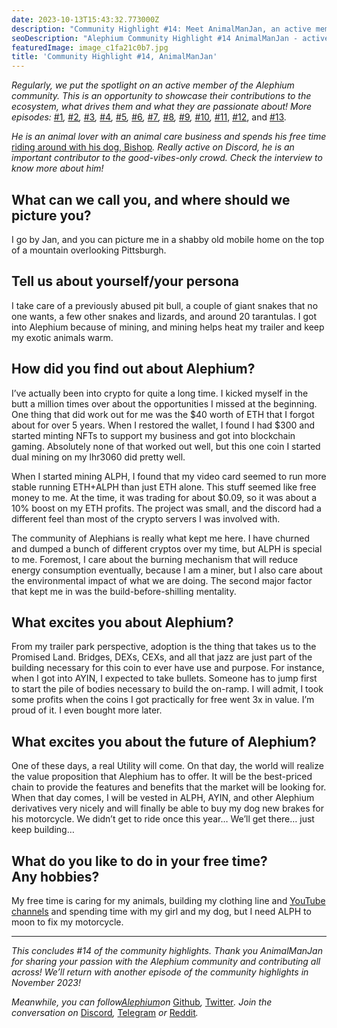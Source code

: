 ```yaml
---
date: 2023-10-13T15:43:32.773000Z
description: "Community Highlight #14: Meet AnimalManJan, an active member of the Alephium community showcasing their contributions, passion, and dedication to the ecosystem."
seoDescription: "Alephium Community Highlight #14 AnimalManJan - active community member showcase. Contributions, passion, and dedication to blockchain ecosystem."
featuredImage: image_c1fa21c0b7.jpg
title: 'Community Highlight #14, AnimalManJan'
---
```


_Regularly, we put the spotlight on an active member of the Alephium community. This is an opportunity to showcase their contributions to the ecosystem, what drives them and what they are passionate about! More episodes:_ [#1](/news/post/community-highlight-wilhelm-k-llstr-m-aka-oracleuggla-81d3938c5692)_,_ [#2](/news/post/community-highlight-2-cgi-bin-c102cc106f19)_,_ [#3](/news/post/community-highlight-3-digdug-48a7ec868504)_,_ [#4](/news/post/community-highlight-4-montail-e24fd88882a0)_,_ [#5](/news/post/community-highlight-5-txn-71c4fd76ffe8)_,_ [#6](/news/post/community-highlight-6-waldi-zkit-beats-37af1f6df3b8)_,_ [#7](/news/post/community-highlight-7-oheka-13d8b4ae025e)_,_ [#8](/news/post/community-highlight-8-jorge-438510785041)_,_ [#9](/news/post/community-highlight-9-dzhemsh-a0a4a98a8489)_,_ [#10](/news/post/community-highlight-10-lx-aka-lix-fde724cf8d81)_,_ [#11](/news/post/community-highlight-11-dr-jekyll-165ab9a51880), [#12](/news/post/community-highlight-12-sam-a-k-a-energy45-610005a9219b), and [#13](/news/post/community-highlight-13-ryan-5dbbeaf859e4)_._

_He is an animal lover with an animal care business and spends his free time_ [riding around with his dog, Bishop](https://www.youtube.com/@animalmanjan2988)_. Really active on Discord, he is an important contributor to the good-vibes-only crowd. Check the interview to know more about him!_

## What can we call you, and where should we picture you?

I go by Jan, and you can picture me in a shabby old mobile home on the top of a mountain overlooking Pittsburgh.

## Tell us about yourself/your persona

I take care of a previously abused pit bull, a couple of giant snakes that no one wants, a few other snakes and lizards, and around 20 tarantulas. I got into Alephium because of mining, and mining helps heat my trailer and keep my exotic animals warm.

## How did you find out about Alephium?

I’ve actually been into crypto for quite a long time. I kicked myself in the butt a million times over about the opportunities I missed at the beginning. One thing that did work out for me was the \$40 worth of ETH that I forgot about for over 5 years. When I restored the wallet, I found I had \$300 and started minting NFTs to support my business and got into blockchain gaming. Absolutely none of that worked out well, but this one coin I started dual mining on my lhr3060 did pretty well.

When I started mining ALPH, I found that my video card seemed to run more stable running ETH+ALPH than just ETH alone. This stuff seemed like free money to me. At the time, it was trading for about \$0.09, so it was about a 10% boost on my ETH profits. The project was small, and the discord had a different feel than most of the crypto servers I was involved with.

The community of Alephians is really what kept me here. I have churned and dumped a bunch of different cryptos over my time, but ALPH is special to me. Foremost, I care about the burning mechanism that will reduce energy consumption eventually, because I am a miner, but I also care about the environmental impact of what we are doing. The second major factor that kept me in was the build-before-shilling mentality.

## What excites you about Alephium?

From my trailer park perspective, adoption is the thing that takes us to the Promised Land. Bridges, DEXs, CEXs, and all that jazz are just part of the building necessary for this coin to ever have use and purpose. For instance, when I got into AYIN, I expected to take bullets. Someone has to jump first to start the pile of bodies necessary to build the on-ramp. I will admit, I took some profits when the coins I got practically for free went 3x in value. I’m proud of it. I even bought more later.

## What excites you about the future of Alephium?

One of these days, a real Utility will come. On that day, the world will realize the value proposition that Alephium has to offer. It will be the best-priced chain to provide the features and benefits that the market will be looking for. When that day comes, I will be vested in ALPH, AYIN, and other Alephium derivatives very nicely and will finally be able to buy my dog new brakes for his motorcycle. We didn’t get to ride once this year… We’ll get there… just keep building…

## What do you like to do in your free time? Any hobbies?

My free time is caring for my animals, building my clothing line and [YouTube channels](https://www.youtube.com/@animalmanjan2988) and spending time with my girl and my dog, but I need ALPH to moon to fix my motorcycle.

---

_This concludes \#14 of the community highlights. Thank you AnimalManJan for sharing your passion with the Alephium community and contributing all across! We’ll return with another episode of the community highlights in November 2023!_

_Meanwhile, you can follow[Alephium](/)on_ [Github](https://github.com/alephium/)_,_ [Twitter](https://twitter.com/alephium)_. Join the conversation on_ [Discord](/discord)_,_ [Telegram](https://t.me/alephiumgroup) _or_ [Reddit](https://www.reddit.com/r/alephium)_._
